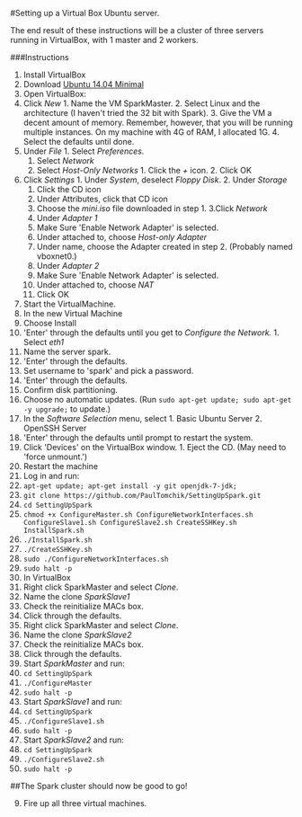 #Setting up a Virtual Box Ubuntu server.

The end result of these instructions will be a cluster of three servers running in VirtualBox, with 1 master and 2 workers.

###Instructions
1. Install VirtualBox
2. Download [Ubuntu 14.04 Minimal](https://help.ubuntu.com/community/Installation/MinimalCD)
3. Open VirtualBox:
  1. Click *New*
    1. Name the VM SparkMaster.
    2. Select Linux and the architecture (I haven't tried the 32 bit with Spark).
    3. Give the VM a decent amount of memory. Remember, however, that you will be running multiple instances. On my machine with 4G of RAM, I allocated 1G.
    4. Select the defaults until done.
  2. Under *File*
    1. Select *Preferences.*
      1. Select *Network*
        1. Select *Host-Only Networks*
          1. Click the *+* icon.
          2. Click OK
  2. Click *Settings*
    1. Under *System*, deselect *Floppy Disk*.
    2. Under *Storage*
      1. Click the CD icon
      2. Under Attributes, click that CD icon
      3. Choose the *mini.iso* file downloaded in step 1.
    3.Click *Network*
      1. Under *Adapter 1*
        1. Make Sure 'Enable Network Adapter' is selected.
        2. Under attached to, choose *Host-only Adapter*
        3. Under name, choose the Adapter created in step 2. (Probably named vboxnet0.)
      2. Under *Adapter 2*
        1. Make Sure 'Enable Network Adapter' is selected.
        2. Under attached to, choose *NAT*
      3. Click OK
  3. Start the VirtualMachine.
4. In the new Virtual Machine
  1. Choose Install
  2. 'Enter' through the defaults until you get to *Configure the Network.*
    1. Select *eth1*
  3. Name the server spark.
  4. 'Enter' through the defaults.
  5. Set username to 'spark' and pick a password.
  6. 'Enter' through the defaults.
  7. Confirm disk partitioning.
  8. Choose no automatic updates. (Run `sudo apt-get update; sudo apt-get -y upgrade;` to update.)
  9. In the *Software Selection* menu, select
    1. Basic Ubuntu Server
    2. OpenSSH Server
  10. 'Enter' through the defaults until prompt to restart the system.
  11. Click 'Devices' on the VirtualBox window.
    1. Eject the CD. (May need to 'force unmount.')
  12. Restart the machine
5. Log in and run:
  1. `apt-get update; apt-get install -y git openjdk-7-jdk;`
  2. `git clone https://github.com/PaulTomchik/SettingUpSpark.git`
  3. `cd SettingUpSpark`
  4. `chmod +x ConfigureMaster.sh ConfigureNetworkInterfaces.sh ConfigureSlave1.sh ConfigureSlave2.sh CreateSSHKey.sh InstallSpark.sh`
  5. `./InstallSpark.sh`
  6. `./CreateSSHKey.sh`
  7. `sudo ./ConfigureNetworkInterfaces.sh`
  8. `sudo halt -p` 
6. In VirtualBox
  1. Right click SparkMaster and select *Clone*.
  2. Name the clone *SparkSlave1*
  3. Check the reinitialize MACs box.
  4. Click through the defaults.  
  5. Right click SparkMaster and select *Clone*.
  6. Name the clone *SparkSlave2*
  7. Check the reinitialize MACs box.
  8. Click through the defaults.
7. Start *SparkMaster* and run:
  1. `cd SettingUpSpark`
  2. `./ConfigureMaster`
  3. `sudo halt -p`
7. Start *SparkSlave1* and run:
  1. `cd SettingUpSpark`
  2. `./ConfigureSlave1.sh`
  3. `sudo halt -p`
8. Start *SparkSlave2* and run:
  1. `cd SettingUpSpark`
  2. `./ConfigureSlave2.sh`
  3. `sudo halt -p`

##The Spark cluster should now be good to go!

9. Fire up all three virtual machines.
